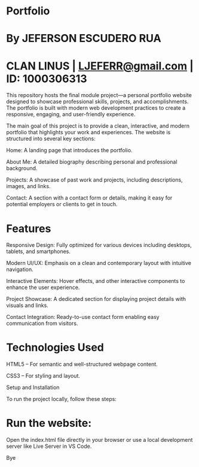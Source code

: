# Portfolio 

#  By JEFERSON ESCUDERO RUA
#  CLAN LINUS | LJEFERR@gmail.com | ID: 1000306313

This repository hosts the final module project—a personal portfolio website designed to showcase professional skills, projects, and accomplishments. The portfolio is built with modern web development practices to create a responsive, engaging, and user-friendly experience.

The main goal of this project is to provide a clean, interactive, and modern portfolio that highlights your work and experiences. The website is structured into several key sections:

Home: A landing page that introduces the portfolio.

About Me: A detailed biography describing personal and professional background.

Projects: A showcase of past work and projects, including descriptions, images, and links.

Contact: A section with a contact form or details, making it easy for potential employers or clients to get in touch.


# Features
  Responsive Design: Fully optimized for various devices including desktops, tablets, and smartphones.
  
  Modern UI/UX: Emphasis on a clean and contemporary layout with intuitive navigation.
  
  Interactive Elements: Hover effects, and other interactive components to enhance the user experience.
  
  Project Showcase: A dedicated section for displaying project details with visuals and links.
  
  Contact Integration: Ready-to-use contact form enabling easy communication from visitors.

# Technologies Used

  HTML5 – For semantic and well-structured webpage content.
  
  CSS3 – For styling and layout.
  
  Setup and Installation
  
  To run the project locally, follow these steps:

# Run the website:

  Open the index.html file directly in your browser or use a local development server like Live Server in VS Code.

Bye
